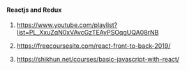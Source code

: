 
#### Reactjs and Redux 

1. https://www.youtube.com/playlist?list=PL_XxuZqN0xVAvcGzTEAyPSOqgUQA08rNB

2. https://freecoursesite.com/react-front-to-back-2019/

3. https://shikhun.net/courses/basic-javascript-with-react/
